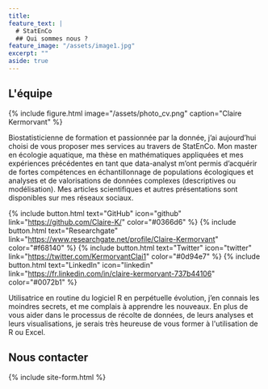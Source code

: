 ```yaml
---
title: 
feature_text: |
  # StatEnCo
  ## Qui sommes nous ?
feature_image: "/assets/image1.jpg"
excerpt: ""
aside: true
---
```


## L'équipe

{% include figure.html image="/assets/photo_cv.png" caption="Claire Kermorvant" %}

Biostatisticienne de formation et passionnée par la donnée, j’ai aujourd’hui choisi de vous proposer mes services au travers de StatEnCo. Mon master en écologie aquatique, ma thèse en mathématiques appliquées et mes expériences précédentes en tant que data-analyst m’ont permis d’acquérir de fortes compétences en échantillonnage de populations écologiques et analyses et de valorisations de données complexes (descriptives ou modélisation). Mes articles scientifiques et autres présentations sont disponibles sur mes réseaux sociaux. 

{% include button.html text="GitHub" icon="github" link="https://github.com/Claire-K/" color="#0366d6" %} {% include button.html text="Researchgate" link="https://www.researchgate.net/profile/Claire-Kermorvant" color="#f68140" %} {% include button.html text="Twitter" icon="twitter" link="https://twitter.com/KermorvantClai1" color="#0d94e7" %} {% include button.html text="LinkedIn" icon="linkedin" link="https://fr.linkedin.com/in/claire-kermorvant-737b44106" color="#0072b1" %}

Utilisatrice en routine du logiciel R en perpétuelle évolution, j’en connais les moindres secrets, et me complais à apprendre les nouveaux. En plus de vous aider dans le processus de récolte de données, de leurs analyses et leurs visualisations, je serais très heureuse de vous former à l'utilisation de R ou Excel. 


## Nous contacter

{% include site-form.html %}



